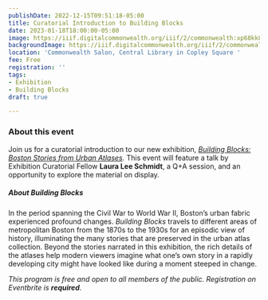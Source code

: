 ```yaml
---
publishDate: 2022-12-15T09:51:18-05:00
title: Curatorial Introduction to Building Blocks
date: 2023-01-18T18:00:00-05:00
image: https://iiif.digitalcommonwealth.org/iiif/2/commonwealth:xp68kk89w/full/1200,/0/default.jpg
backgroundImage: https://iiif.digitalcommonwealth.org/iiif/2/commonwealth:xp68kk89w/full/1200,/0/default.jpg
location: 'Commonwealth Salon, Central Library in Copley Square '
fee: Free
registration: ''
tags:
- Exhibition
- Building Blocks
draft: true

---
```

### About this event

Join us for a curatorial introduction to our new exhibition, [_Building Blocks: Boston Stories from Urban Atlases_](https://www.leventhalmap.org/about/press-releases/new-exhibition-building-blocks-boston-stories-from-urban-atlases-opens-at-leventhal-map-education-center-january-13-2023-1/)_._ This event will feature a talk by Exhibition Curatorial Fellow **Laura Lee Schmidt**, a Q+A session, and an opportunity to explore the material on display.

##### About Building Blocks

In the period spanning the Civil War to World War II, Boston’s urban fabric experienced profound changes. _Building Blocks_ travels to different areas of metropolitan Boston from the 1870s to the 1930s for an episodic view of history, illuminating the many stories that are preserved in the urban atlas collection. Beyond the stories narrated in this exhibition, the rich details of the atlases help modern viewers imagine what one’s own story in a rapidly developing city might have looked like during a moment steeped in change.

_This program is free and open to all members of the public. Registration on Eventbrite is **required**._
